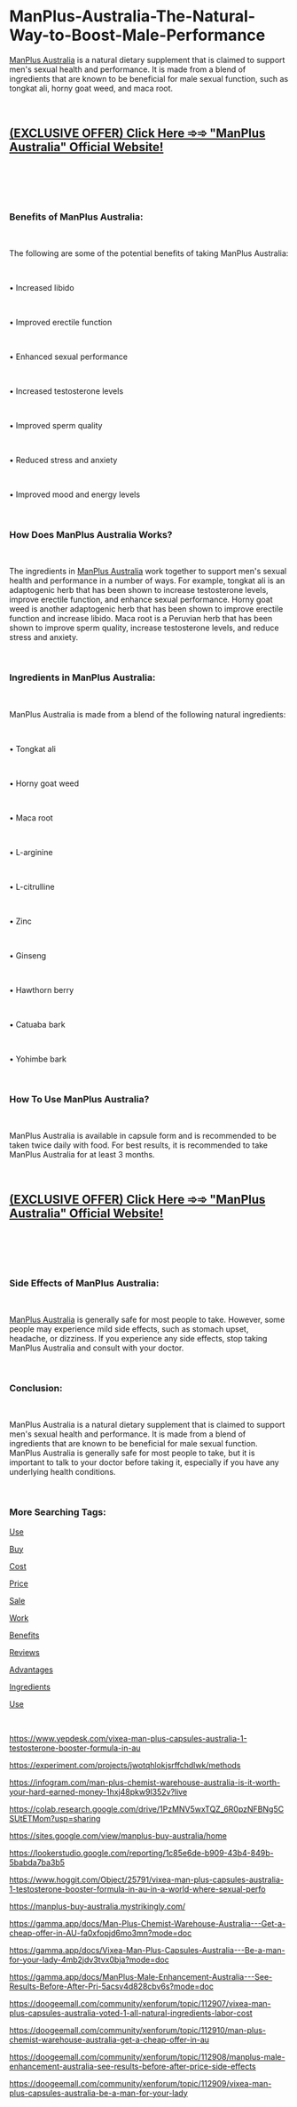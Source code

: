 # ManPlus-Australia-The-Natural-Way-to-Boost-Male-Performance
<p><a href="https://manplus-australia-au.company.site/">ManPlus Australia</a>&nbsp;is a natural dietary supplement that is claimed to support men's sexual health and performance. It is made from a blend of ingredients that are known to be beneficial for male sexual function, such as tongkat ali, horny goat weed, and maca root.</p>
<p>&nbsp;</p>
<h2><a href="https://fitbreathing.com/recommends/manplus-au/"><strong>(EXCLUSIVE OFFER) Click Here ➾➾ "ManPlus Australia" Official Website!</strong></a></h2>
<p>&nbsp;</p>
<p><a href="https://fitbreathing.com/recommends/manplus-au/"><img src="https://storage.penzu.com/g/5KL9xVmueej5yGHb" alt="" border="0" /></a></p>
<p>&nbsp;</p>
<h3><strong>Benefits of ManPlus Australia:</strong></h3>
<p>&nbsp;</p>
<p>The following are some of the potential benefits of taking ManPlus Australia:</p>
<p>&nbsp;</p>
<p>&bull; Increased libido</p>
<p>&nbsp;</p>
<p>&bull; Improved erectile function</p>
<p>&nbsp;</p>
<p>&bull; Enhanced sexual performance</p>
<p>&nbsp;</p>
<p>&bull; Increased testosterone levels</p>
<p>&nbsp;</p>
<p>&bull; Improved sperm quality</p>
<p>&nbsp;</p>
<p>&bull; Reduced stress and anxiety</p>
<p>&nbsp;</p>
<p>&bull; Improved mood and energy levels</p>
<p>&nbsp;</p>
<h3><strong>How Does ManPlus Australia Works?</strong></h3>
<p>&nbsp;</p>
<p>The ingredients in&nbsp;<a href="https://manplus-australia-online.webflow.io/">ManPlus Australia</a>&nbsp;work together to support men's sexual health and performance in a number of ways. For example, tongkat ali is an adaptogenic herb that has been shown to increase testosterone levels, improve erectile function, and enhance sexual performance. Horny goat weed is another adaptogenic herb that has been shown to improve erectile function and increase libido. Maca root is a Peruvian herb that has been shown to improve sperm quality, increase testosterone levels, and reduce stress and anxiety.</p>
<p>&nbsp;</p>
<h3><strong>Ingredients in ManPlus Australia:</strong></h3>
<p>&nbsp;</p>
<p>ManPlus Australia is made from a blend of the following natural ingredients:</p>
<p>&nbsp;</p>
<p>&bull; Tongkat ali</p>
<p>&nbsp;</p>
<p>&bull; Horny goat weed</p>
<p>&nbsp;</p>
<p>&bull; Maca root</p>
<p>&nbsp;</p>
<p>&bull; L-arginine</p>
<p>&nbsp;</p>
<p>&bull; L-citrulline</p>
<p>&nbsp;</p>
<p>&bull; Zinc</p>
<p>&nbsp;</p>
<p>&bull; Ginseng</p>
<p>&nbsp;</p>
<p>&bull; Hawthorn berry</p>
<p>&nbsp;</p>
<p>&bull; Catuaba bark</p>
<p>&nbsp;</p>
<p>&bull; Yohimbe bark</p>
<p>&nbsp;</p>
<h3><strong>How To Use ManPlus Australia?</strong></h3>
<p>&nbsp;</p>
<p>ManPlus Australia is available in capsule form and is recommended to be taken twice daily with food. For best results, it is recommended to take ManPlus Australia for at least 3 months.</p>
<p>&nbsp;</p>
<h2><a href="https://fitbreathing.com/recommends/manplus-au/"><strong>(EXCLUSIVE OFFER) Click Here ➾➾ "ManPlus Australia" Official Website!</strong></a></h2>
<p>&nbsp;</p>
<p><a href="https://fitbreathing.com/recommends/manplus-au/"><img src="https://storage.penzu.com/g/UwwFdD2An1ZpsmUz" alt="" border="0" /></a></p>
<p>&nbsp;</p>
<h3><strong>Side Effects of ManPlus Australia:</strong></h3>
<p>&nbsp;</p>
<p><a href="https://lookerstudio.google.com/reporting/5512b5a2-147d-4983-9e19-05455c6266d0/page/FDv8C">ManPlus Australia</a>&nbsp;is generally safe for most people to take. However, some people may experience mild side effects, such as stomach upset, headache, or dizziness. If you experience any side effects, stop taking ManPlus Australia and consult with your doctor.</p>
<p>&nbsp;</p>
<h3><strong>Conclusion:</strong></h3>
<p>&nbsp;</p>
<p>ManPlus Australia is a natural dietary supplement that is claimed to support men's sexual health and performance. It is made from a blend of ingredients that are known to be beneficial for male sexual function. ManPlus Australia is generally safe for most people to take, but it is important to talk to your doctor before taking it, especially if you have any underlying health conditions.</p>
<p>&nbsp;</p>
<h3><strong>More Searching Tags:</strong></h3>
<p><a href="https://fitbreathing.com/man-plus-male-enhancement/">Use</a></p>
<p><a href="https://man-plus-australia.jimdosite.com/">Buy</a></p>
<p><a href="https://manplus-au-price2023.webflow.io/">Cost</a></p>
<p><a href="https://manplus-australia-price.webflow.io/">Price</a></p>
<p><a href="https://manplus-abdb10.webflow.io/">Sale</a></p>
<p><a href="https://australiamanplus.company.site/">Work</a></p>
<p><a href="https://doogeemall.com/community/xenforum/topic/110680/man-plus-chemist-warehouse-australia-reignite-the-spark-in-your-relationship">Benefits</a></p>
<p><a href="https://hackmd.io/@ketofreshwl/HylZiSXga">Reviews</a></p>
<p><a href="https://www.dibiz.com/supernaturax">Advantages</a></p>
<p><a href="https://manplus-cost-australia.webflow.io/">Ingredients</a></p>
<p><a href="https://manplus-buy-australia.webflow.io/">Use</a></p>
<p>&nbsp;</p>
<p><a href="https://www.yepdesk.com/vixea-man-plus-capsules-australia-1-testosterone-booster-formula-in-au">https://www.yepdesk.com/vixea-man-plus-capsules-australia-1-testosterone-booster-formula-in-au</a></p>
<p><a href="https://experiment.com/projects/jwotqhlokjsrffchdlwk/methods">https://experiment.com/projects/jwotqhlokjsrffchdlwk/methods</a></p>
<p><a href="https://infogram.com/man-plus-chemist-warehouse-australia-is-it-worth-your-hard-earned-money-1hxj48pkw9l352v?live">https://infogram.com/man-plus-chemist-warehouse-australia-is-it-worth-your-hard-earned-money-1hxj48pkw9l352v?live</a></p>
<p><a href="https://colab.research.google.com/drive/1PzMNV5wxTQZ_6R0pzNFBNg5CSUtETMom?usp=sharing">https://colab.research.google.com/drive/1PzMNV5wxTQZ_6R0pzNFBNg5CSUtETMom?usp=sharing</a></p>
<p><a href="https://sites.google.com/view/manplus-buy-australia/home">https://sites.google.com/view/manplus-buy-australia/home</a></p>
<p><a href="https://lookerstudio.google.com/reporting/1c85e6de-b909-43b4-849b-5babda7ba3b5">https://lookerstudio.google.com/reporting/1c85e6de-b909-43b4-849b-5babda7ba3b5</a></p>
<p><a href="https://www.hoggit.com/Object/25791/vixea-man-plus-capsules-australia-1-testosterone-booster-formula-in-au-in-a-world-where-sexual-perfo">https://www.hoggit.com/Object/25791/vixea-man-plus-capsules-australia-1-testosterone-booster-formula-in-au-in-a-world-where-sexual-perfo</a></p>
<p><a href="https://manplus-buy-australia.mystrikingly.com/">https://manplus-buy-australia.mystrikingly.com/</a></p>
<p><a href="https://gamma.app/docs/Man-Plus-Chemist-Warehouse-Australia---Get-a-cheap-offer-in-AU-fa0xfopjd6mo3mn?mode=doc">https://gamma.app/docs/Man-Plus-Chemist-Warehouse-Australia---Get-a-cheap-offer-in-AU-fa0xfopjd6mo3mn?mode=doc</a></p>
<p><a href="https://gamma.app/docs/Vixea-Man-Plus-Capsules-Australia---Be-a-man-for-your-lady-4mb2jdv3tvx0bja?mode=doc">https://gamma.app/docs/Vixea-Man-Plus-Capsules-Australia---Be-a-man-for-your-lady-4mb2jdv3tvx0bja?mode=doc</a></p>
<p><a href="https://gamma.app/docs/ManPlus-Male-Enhancement-Australia---See-Results-Before-After-Pri-5acsv4d828cbv6s?mode=doc">https://gamma.app/docs/ManPlus-Male-Enhancement-Australia---See-Results-Before-After-Pri-5acsv4d828cbv6s?mode=doc</a></p>
<p><a href="https://doogeemall.com/community/xenforum/topic/112907/vixea-man-plus-capsules-australia-voted-1-all-natural-ingredients-labor-cost">https://doogeemall.com/community/xenforum/topic/112907/vixea-man-plus-capsules-australia-voted-1-all-natural-ingredients-labor-cost</a></p>
<p><a href="https://doogeemall.com/community/xenforum/topic/112910/man-plus-chemist-warehouse-australia-get-a-cheap-offer-in-au">https://doogeemall.com/community/xenforum/topic/112910/man-plus-chemist-warehouse-australia-get-a-cheap-offer-in-au</a></p>
<p><a href="https://doogeemall.com/community/xenforum/topic/112908/manplus-male-enhancement-australia-see-results-before-after-price-side-effects">https://doogeemall.com/community/xenforum/topic/112908/manplus-male-enhancement-australia-see-results-before-after-price-side-effects</a></p>
<p><a href="https://doogeemall.com/community/xenforum/topic/112909/vixea-man-plus-capsules-australia-be-a-man-for-your-lady">https://doogeemall.com/community/xenforum/topic/112909/vixea-man-plus-capsules-australia-be-a-man-for-your-lady</a></p>
